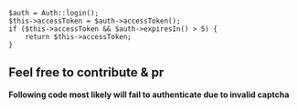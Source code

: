 ```
$auth = Auth::login();
$this->accessToken = $auth->accessToken();
if ($this->accessToken && $auth->expiresIn() > 5) {
    return $this->accessToken;
}
```


## Feel free to contribute & pr

__Following code most likely will fail to authenticate due to invalid captcha__
